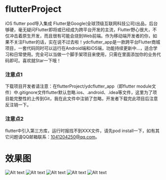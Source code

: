 # flutterProject
iOS flutter pod导入集成 
Flutter是Google(全球顶级互联网科技公司)出品，后台够硬，毫无疑问Flutter即将或已经成为跨平台开发的主流，Flutter野心很大，不仅冲击着原生开发，而且很有可能会烧到Web前端。作为移动端开发者的你，如果不关注Flutter的话，实在说不过去啦！ydcflutter_app是一款跨平台Flutter商城项目，一套代码同时可以运行在Android端和iOS端，功能持续更新中...，适合学习和日常使用。完全可以当做一个脚手架项目来使用，只需在里面添加你的业务代码即可。喜欢就Star一下哦！

### 注意点1 ###
下载项目开发者请注意：在flutterProject/ydcflutter_app（即flutter module文件）中.gitignore文件flutter默认忽略.ios、.android、.idea等文件，这里为了项目能完整性的上传到Git，我在此文件中注销了忽略，开发者下载完此项目后注意反注销一下。

### 注意点2 ###
flutter中引入第三方库，运行时报找不到XXX文件，请先pod install一下，如有其它问题请QQ邮箱联系：1041204250@qq.com。


# 效果图
![Alt text](https://github.com/code-leening/flutterProject/blob/master/picture/00.jpg)
![Alt text](https://github.com/code-leening/flutterProject/blob/master/picture/11.jpg)
![Alt text](https://github.com/code-leening/flutterProject/blob/master/picture/22.jpg)
![Alt text](https://github.com/code-leening/flutterProject/blob/master/picture/33.jpg)
![Alt text](https://github.com/code-leening/flutterProject/blob/master/picture/44.jpg)
